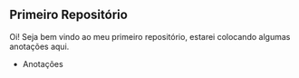 ## Primeiro Repositório ##

Oi! Seja bem vindo ao meu primeiro repositório, estarei colocando algumas anotações aqui.

- Anotações
